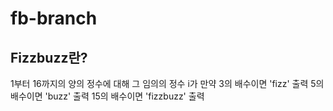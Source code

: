 # fb-branch

## Fizzbuzz란?

1부터 16까지의 양의 정수에 대해
그 임의의 정수 i가 만약
3의 배수이면 'fizz' 출력
5의 배수이면 'buzz' 출력
15의 배수이면 'fizzbuzz' 출력
